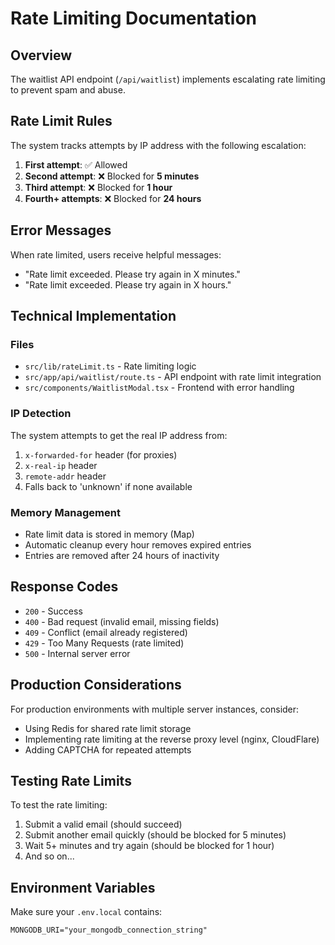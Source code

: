 # Rate Limiting Documentation

## Overview
The waitlist API endpoint (`/api/waitlist`) implements escalating rate limiting to prevent spam and abuse.

## Rate Limit Rules
The system tracks attempts by IP address with the following escalation:

1. **First attempt**: ✅ Allowed
2. **Second attempt**: ❌ Blocked for **5 minutes**
3. **Third attempt**: ❌ Blocked for **1 hour**
4. **Fourth+ attempts**: ❌ Blocked for **24 hours**

## Error Messages
When rate limited, users receive helpful messages:
- "Rate limit exceeded. Please try again in X minutes."
- "Rate limit exceeded. Please try again in X hours."

## Technical Implementation

### Files
- `src/lib/rateLimit.ts` - Rate limiting logic
- `src/app/api/waitlist/route.ts` - API endpoint with rate limit integration
- `src/components/WaitlistModal.tsx` - Frontend with error handling

### IP Detection
The system attempts to get the real IP address from:
1. `x-forwarded-for` header (for proxies)
2. `x-real-ip` header
3. `remote-addr` header
4. Falls back to 'unknown' if none available

### Memory Management
- Rate limit data is stored in memory (Map)
- Automatic cleanup every hour removes expired entries
- Entries are removed after 24 hours of inactivity

## Response Codes
- `200` - Success
- `400` - Bad request (invalid email, missing fields)
- `409` - Conflict (email already registered)
- `429` - Too Many Requests (rate limited)
- `500` - Internal server error

## Production Considerations
For production environments with multiple server instances, consider:
- Using Redis for shared rate limit storage
- Implementing rate limiting at the reverse proxy level (nginx, CloudFlare)
- Adding CAPTCHA for repeated attempts

## Testing Rate Limits
To test the rate limiting:
1. Submit a valid email (should succeed)
2. Submit another email quickly (should be blocked for 5 minutes)
3. Wait 5+ minutes and try again (should be blocked for 1 hour)
4. And so on...

## Environment Variables
Make sure your `.env.local` contains:
```
MONGODB_URI="your_mongodb_connection_string"
```
